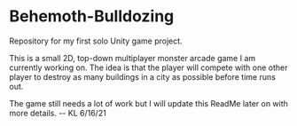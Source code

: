 # Behemoth-Bulldozing
Repository for my first solo Unity game project.

This is a small 2D, top-down multiplayer monster arcade game I am currently working on. The idea is that the player will compete with one other player to destroy as many buildings in a city as possible before time runs out.

The game still needs a lot of work but I will update this ReadMe later on with more details. -- KL 6/16/21
